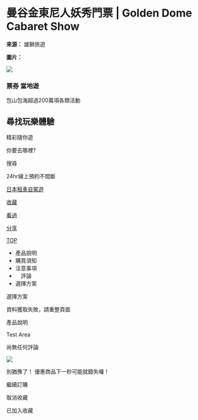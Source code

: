 # 曼谷金東尼人妖秀門票 | Golden Dome Cabaret Show

**來源：** 雄獅旅遊

**圖片：**

![](https://v.lndata.com/i/a80749,b1457473,c4137,i0,m202,h)

### 票券 當地遊

包山包海超過200萬項各類活動

## 尋找玩樂體驗

精彩隨你遊

你要去哪裡?

搜尋

24hr線上預約不間斷

[日本租車自駕遊](https://activity.liontravel.com/CarRental)

[收藏](javascript:void\(0\))

[看過](javascript:void\(0\))

[分享](javascript:void\(0\))

[TOP](javascript:void\(0\))

-   產品說明
-   購買須知
-   注意事項
-   　評論　
-   選擇方案

選擇方案

資料獲取失敗，請重整頁面

產品說明

Test Area

尚無任何評論

![](/_Webassets/LightSpeed/SubSiteBundles/Activity/imgs/detail_timeout.png)

別猶豫了！ 優惠商品下一秒可能就錯失囉！

繼續訂購

取消收藏

已加入收藏
